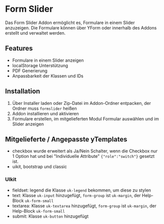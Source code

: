 # Form Slider

Das Form Slider Addon ermöglicht es, Formulare in einem Slider anzuzeigen. Die Formulare können über YForm oder innerhalb des Addons erstellt und verwaltet werden.

## Features

- Formulare in einem Slider anzeigen
- localStorage Unterstützung
- PDF Generierung
- Anpassbarkeit der Klassen und IDs

## Installation

1. Über Installer laden oder Zip-Datei im Addon-Ordner entpacken, der Ordner muss `formslider` heißen
2. Addon installieren und aktivieren
3. Formulare erstellen, im mitgelieferten Modul Formular auswählen und im Slider anzeigen

## Mitgelieferte / Angepasste yTemplates

- checkbox wurde erweitert als Ja/Nein Schalter, wenn die Checkbox nur 1 Option hat und bei "Individuelle Attribute" `{"role":"switch"}` gesetzt ist.
- uikit, bootstrap und classic

### UIkit
- fieldset: legend die Klasse `uk-legend` bekommen, um diese zu stylen
- text: Klasse `uk-input` hinzugefügt, `form-group` ist `uk-margin`, der Help-Block `uk-form-small`
- textarea: Klasse `uk-textarea` hinzugefügt, `form-group` ist `uk-margin`, der Help-Block `uk-form-small`
- submit: Klasse `uk-button` hinzugefügt